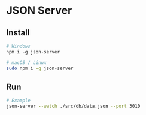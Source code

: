 # JSON Server
## Install
```powershell
# Windows
npm i -g json-server
```
```bash
# macOS / Linux
sudo npm i -g json-server
```
## Run
```bash
# Example 
json-server --watch ./src/db/data.json --port 3010
```
